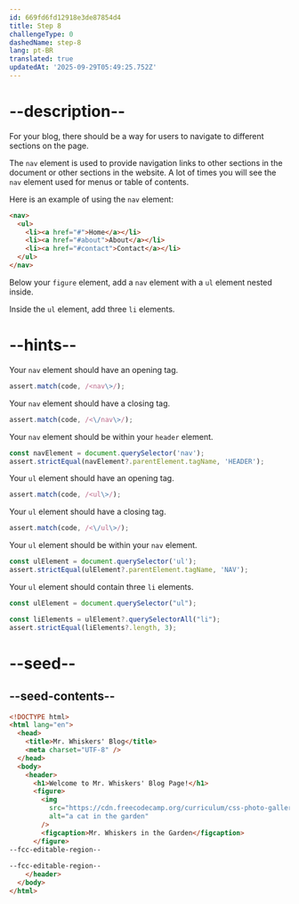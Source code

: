 ```yaml
---
id: 669fd6fd12918e3de87854d4
title: Step 8
challengeType: 0
dashedName: step-8
lang: pt-BR
translated: true
updatedAt: '2025-09-29T05:49:25.752Z'
---
```


# --description--

For your blog, there should be a way for users to navigate to different sections on the page.

The `nav` element is used to provide navigation links to other sections in the document or other sections in the website. A lot of times you will see the `nav` element used for menus or table of contents. 

Here is an example of using the `nav` element:

```html
<nav>
  <ul>
    <li><a href="#">Home</a></li>
    <li><a href="#about">About</a></li>
    <li><a href="#contact">Contact</a></li>
  </ul>
</nav>
```

Below your `figure` element, add a `nav` element with a `ul` element nested inside.

Inside the `ul` element, add three `li` elements.

# --hints--

Your `nav` element should have an opening tag. 

```js
assert.match(code, /<nav\>/);
```

Your `nav` element should have a closing tag. 

```js
assert.match(code, /<\/nav\>/);
```

Your `nav` element should be within your `header` element.

```js
const navElement = document.querySelector('nav');
assert.strictEqual(navElement?.parentElement.tagName, 'HEADER');
```

Your `ul` element should have an opening tag. 

```js
assert.match(code, /<ul\>/);
```

Your `ul` element should have a closing tag. 

```js
assert.match(code, /<\/ul\>/);
```

Your `ul` element should be within your `nav` element.

```js
const ulElement = document.querySelector('ul');
assert.strictEqual(ulElement?.parentElement.tagName, 'NAV');
```

Your `ul` element should contain three `li` elements.

```js
const ulElement = document.querySelector("ul");

const liElements = ulElement?.querySelectorAll("li");
assert.strictEqual(liElements?.length, 3);
```

# --seed--

## --seed-contents--

```html
<!DOCTYPE html>
<html lang="en">
  <head>
    <title>Mr. Whiskers' Blog</title>
    <meta charset="UTF-8" />
  </head>
  <body>
    <header>
      <h1>Welcome to Mr. Whiskers' Blog Page!</h1>
      <figure>
        <img
          src="https://cdn.freecodecamp.org/curriculum/css-photo-gallery/1.jpg"
          alt="a cat in the garden"
        />
        <figcaption>Mr. Whiskers in the Garden</figcaption>
      </figure>
--fcc-editable-region--
      
--fcc-editable-region--
    </header>
  </body>
</html>
```
